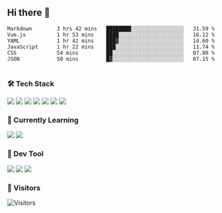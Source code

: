 ## Hi there 👋

<table>
<!--START_SECTION:waka-->

```text
Markdown        3 hrs 42 mins   ████████░░░░░░░░░░░░░░░░░   31.59 %
Vue.js          1 hr 53 mins    ████░░░░░░░░░░░░░░░░░░░░░   16.12 %
YAML            1 hr 42 mins    ███▓░░░░░░░░░░░░░░░░░░░░░   14.60 %
JavaScript      1 hr 22 mins    ███░░░░░░░░░░░░░░░░░░░░░░   11.74 %
CSS             54 mins         ██░░░░░░░░░░░░░░░░░░░░░░░   07.80 %
JSON            50 mins         █▓░░░░░░░░░░░░░░░░░░░░░░░   07.15 %
```

<!--END_SECTION:waka-->
</table>

### 🛠 Tech Stack

![](https://img.shields.io/badge/HTML5-black?style=flat&logo=html5)
![](https://img.shields.io/badge/CSS3-black?style=flat&logo=css3)
![](https://img.shields.io/badge/Javascript-black?style=flat&logo=javascript)
![](https://img.shields.io/badge/Vue-black?style=flat&logo=vuedotjs)
![](https://img.shields.io/badge/node.js-black?style=flat&logo=nodedotjs)
![](https://img.shields.io/badge/MangoDB-black?style=flat&logo=mongodb)
![](https://img.shields.io/badge/MySQL-black?style=flat&logo=mysql)

### 📖 Currently Learning

![](https://img.shields.io/badge/TypeScript-black?style=flat&logo=typescript)
![](https://img.shields.io/badge/React-black?style=flat&logo=react)

### 📏 Dev Tool

<!-- <img src="https://media.giphy.com/media/SWoSkN6DxTszqIKEqv/giphy.gif" align="right" height="275" /> -->
![](https://img.shields.io/badge/Editor-VSCode-blue?style=flat-square&logo=visual-studio-code&logoColor=blue)
![](https://img.shields.io/badge/IDE-WebStorm-orange?style=flat-square&logo=webstorm&logoColor=white)
![](https://img.shields.io/badge/API-Postman-blue?style=flat-square&logo=postman&logoColor=orange)

### 🔆 Visitors
![Visitors](https://count.getloli.com/get/@imxxxx?theme=rule34)

